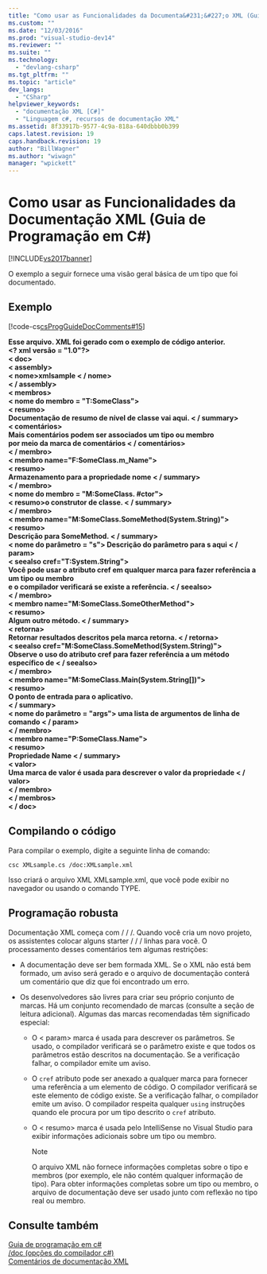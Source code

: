 ```yaml
---
title: "Como usar as Funcionalidades da Documenta&#231;&#227;o XML (Guia de Programa&#231;&#227;o em C#) | Microsoft Docs"
ms.custom: ""
ms.date: "12/03/2016"
ms.prod: "visual-studio-dev14"
ms.reviewer: ""
ms.suite: ""
ms.technology: 
  - "devlang-csharp"
ms.tgt_pltfrm: ""
ms.topic: "article"
dev_langs: 
  - "CSharp"
helpviewer_keywords: 
  - "documentação XML [C#]"
  - "Linguagem c#, recursos de documentação XML"
ms.assetid: 8f33917b-9577-4c9a-818a-640dbbb0b399
caps.latest.revision: 19
caps.handback.revision: 19
author: "BillWagner"
ms.author: "wiwagn"
manager: "wpickett"
---
```

# Como usar as Funcionalidades da Documenta&#231;&#227;o XML (Guia de Programa&#231;&#227;o em C#)
[!INCLUDE[vs2017banner](../../../csharp/includes/vs2017banner.md)]

O exemplo a seguir fornece uma visão geral básica de um tipo que foi documentado.  
  
## <a name="example"></a>Exemplo  
 [!code-cs[csProgGuideDocComments#15](../../../csharp/programming-guide/xmldoc/codesnippet/CSharp/how-to-use-the-xml-documentation-features_1.cs)]  
  
 **Esse arquivo. XML foi gerado com o exemplo de código anterior.**  
**\<? xml versão = "1.0"?>**  
**\< doc>**  
 **\< assembly>**  
 **\< nome>xmlsample \< / nome>**  
 **\< / assembly>**  
 **\< membros>**  
 **\< nome do membro = "T:SomeClass">**  
 **\< resumo>**  
 **Documentação de resumo de nível de classe vai aqui. \< / summary>**  
 **\< comentários>**  
 **Mais comentários podem ser associados um tipo ou membro**   
 **por meio da marca de comentários \< / comentários>**  
 **\< / membro>**  
 **\< membro name="F:SomeClass.m_Name">**  
 **\< resumo>**  
 **Armazenamento para a propriedade nome \< / summary>**  
 **\< / membro>**  
 **\< nome do membro = "M:SomeClass. #ctor">**  
 **\< resumo>o construtor de classe. \< / summary>**   
 **\< / membro>**  
 **\< membro name="M:SomeClass.SomeMethod(System.String)">**  
 **\< resumo>**  
 **Descrição para SomeMethod. \< / summary>**  
 **\< nome do parâmetro = "s"> Descrição do parâmetro para s aqui \< / param>**  
 **\< seealso cref="T:System.String">**  
 **Você pode usar o atributo cref em qualquer marca para fazer referência a um tipo ou membro**   
 **e o compilador verificará se existe a referência. \< / seealso>**  
 **\< / membro>**  
 **\< membro name="M:SomeClass.SomeOtherMethod">**  
 **\< resumo>**  
 **Algum outro método. \< / summary>**  
 **\< retorna>**  
 **Retornar resultados descritos pela marca retorna. \< / retorna>**  
 **\< seealso cref="M:SomeClass.SomeMethod(System.String)">**  
 **Observe o uso do atributo cref para fazer referência a um método específico de \< / seealso>**  
 **\< / membro>**  
 **\< membro name="M:SomeClass.Main(System.String[])">**  
 **\< resumo>**  
 **O ponto de entrada para o aplicativo.**  
 **\< / summary>**  
 **\< nome do parâmetro = "args"> uma lista de argumentos de linha de comando \< / param>**  
 **\< / membro>**  
 **\< membro name="P:SomeClass.Name">**  
 **\< resumo>**  
 **Propriedade Name \< / summary>**  
 **\< valor>**  
 **Uma marca de valor é usada para descrever o valor da propriedade \< / valor>**  
 **\< / membro>**  
 **\< / membros>**  
**\< / doc>**   
## <a name="compiling-the-code"></a>Compilando o código  
 Para compilar o exemplo, digite a seguinte linha de comando:  
  
 `csc XMLsample.cs /doc:XMLsample.xml`  
  
 Isso criará o arquivo XML XMLsample.xml, que você pode exibir no navegador ou usando o comando TYPE.  
  
## <a name="robust-programming"></a>Programação robusta  
 Documentação XML começa com / / /. Quando você cria um novo projeto, os assistentes colocar alguns starter / / / linhas para você. O processamento desses comentários tem algumas restrições:  
  
-   A documentação deve ser bem formada XML. Se o XML não está bem formado, um aviso será gerado e o arquivo de documentação conterá um comentário que diz que foi encontrado um erro.  
  
-   Os desenvolvedores são livres para criar seu próprio conjunto de marcas. Há um conjunto recomendado de marcas (consulte a seção de leitura adicional). Algumas das marcas recomendadas têm significado especial:  
  
    -   O \< param> marca é usada para descrever os parâmetros. Se usado, o compilador verificará se o parâmetro existe e que todos os parâmetros estão descritos na documentação. Se a verificação falhar, o compilador emite um aviso.  
  
    -   O `cref` atributo pode ser anexado a qualquer marca para fornecer uma referência a um elemento de código. O compilador verificará se este elemento de código existe. Se a verificação falhar, o compilador emite um aviso. O compilador respeita qualquer `using` instruções quando ele procura por um tipo descrito o `cref` atributo.  
  
    -   O \< resumo> marca é usada pelo IntelliSense no Visual Studio para exibir informações adicionais sobre um tipo ou membro.  
  
        > [!NOTE]
        >  O arquivo XML não fornece informações completas sobre o tipo e membros (por exemplo, ele não contém qualquer informação de tipo). Para obter informações completas sobre um tipo ou membro, o arquivo de documentação deve ser usado junto com reflexão no tipo real ou membro.  
  
## <a name="see-also"></a>Consulte também  
 [Guia de programação em c#](../../../csharp/programming-guide/index.md)   
 [/doc (opções do compilador c#)](../../../csharp/language-reference/compiler-options/doc-compiler-option.md)   
 [Comentários de documentação XML](../../../csharp/programming-guide/xmldoc/xml-documentation-comments.md)
